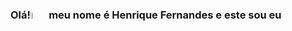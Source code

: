 ### Olá!<img src="https://media.tenor.com/SNL9_xhZl9oAAAAi/waving-hand-joypixels.gif.gif" alt="Waving Hand" width="5%" h>  meu nome é Henrique Fernandes e este sou eu  
